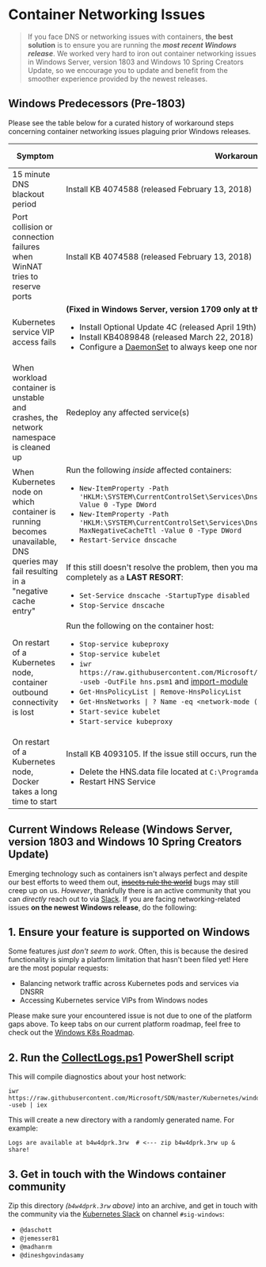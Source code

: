 # Container Networking Issues

> If you face DNS or networking issues with containers, **the best solution** is to ensure you are running the _**most recent Windows release**_. We worked  very hard to iron out container networking issues in Windows Server, version 1803 and Windows 10 Spring Creators Update, so we encourage you to update and benefit from the smoother experience provided by the newest releases.

## Windows Predecessors (Pre-1803)
Please see the table below for a curated history of workaround steps concerning container networking issues plaguing prior Windows releases.

| Symptom | Workaround  | Impacted Builds |
|---------|-------------|-----------------|
| 15 minute DNS blackout period | Install KB 4074588 (released February 13, 2018) | <= Windows 1703 |
| Port collision or connection failures when WinNAT tries to reserve ports | Install KB 4074588 (released February 13, 2018) | <= Windows 1703 |
 | Kubernetes service VIP access fails | **(Fixed in Windows Server, version 1709 only at this time)** <ul><li>Install Optional Update 4C (released April 19th)</li><li>Install KB4089848 (released March 22, 2018)</li><li>Configure a [DaemonSet](https://kubernetes.io/docs/concepts/workloads/controllers/daemonset/) to always keep one normal (non-privileged) pod running</li></ul> | <= Windows Server, version 1709 |
| When workload container is unstable and crashes, the network namespace is cleaned up | Redeploy any affected service(s) | <= Windows Server, version 1709 |
|When Kubernetes node on which container is running becomes unavailable, DNS queries may fail resulting in a "negative cache entry" | Run the following _inside_ affected containers: <ul><li> `New-ItemProperty -Path 'HKLM:\SYSTEM\CurrentControlSet\Services\Dnscache\Parameters' -Name MaxCacheTtl -Value 0 -Type DWord`</li><li>`New-ItemProperty -Path 'HKLM:\SYSTEM\CurrentControlSet\Services\Dnscache\Parameters' -Name MaxNegativeCacheTtl -Value 0 -Type DWord`</li><li>`Restart-Service dnscache` </li></ul><br> If this still doesn't resolve the problem, then you may be forced to disable DNS caching completely as a **LAST RESORT**: <ul><li>`Set-Service dnscache -StartupType disabled`</li><li>`Stop-Service dnscache`</li></ul> | <= Windows Server, version 1709 |
| On restart of a Kubernetes node, container outbound connectivity is lost | Run the following on the container host: <ul><li>`Stop-service kubeproxy`</li><li>`Stop-service kubelet`</li><li>`iwr https://raw.githubusercontent.com/Microsoft/SDN/master/Kubernetes/windows/hns.psm1 -useb -OutFile hns.psm1` and [import-module](https://docs.microsoft.com/en-us/powershell/module/Microsoft.PowerShell.Core/Import-Module)</li><li>`Get-HnsPolicyList \| Remove-HnsPolicyList`</li><li>`Get-HnsNetworks \| ? Name -eq <network-mode (eg: l2bridge)> \| Remove-HnsNetwork`</li><li>`Start-sevice kubelet`</li><li>`Start-service kubeproxy`</li> | = Windows Server, version 1709 |
| On restart of a Kubernetes node, Docker takes a long time to start  | Install KB 4093105. If the issue still occurs, run the following on the container host:<ul><li>Delete the HNS.data file located at `C:\Programdata\Microsoft\Windows\HNS\hns.data`</li><li>Restart HNS Service</li></ul> | = Windows Server, version 1709 |

## Current Windows Release (Windows Server, version 1803 and Windows 10 Spring Creators Update)

Emerging technology such as containers isn't always perfect and despite our best efforts to weed them out, ~~[insects rule the world](https://news.nationalgeographic.com/2016/11/bugs-insects-ants-evolution-beetles/)~~ bugs may still creep up on us. _However_, thankfully there is an active community that you can _directly_ reach out to via [Slack](https://slack.com/). If you are facing networking-related issues **on the newest Windows release**, do the following:

 ## 1. Ensure your feature is supported on Windows
 Some features  _just don't seem to work_. Often, this is because the desired functionality is simply a platform limitation that hasn't been filed yet! Here are the most popular requests:
 * Balancing network traffic across Kubernetes pods and services via DNSRR
 * Accessing Kubernetes service VIPs from Windows nodes

Please make sure your encountered issue is not due to one of the platform gaps above. To keep tabs on our current platform roadmap, feel free to check out the [Windows K8s Roadmap](https://trello.com/b/rjTqrwjl/windows-k8s-roadmap).

## 2. Run the [CollectLogs.ps1](https://github.com/Microsoft/SDN/blob/master/Kubernetes/windows/debug/collectlogs.ps1) PowerShell script
This will compile diagnostics about your host network:
```
iwr https://raw.githubusercontent.com/Microsoft/SDN/master/Kubernetes/windows/debug/collectlogs.ps1 -useb | iex
```

This will create a new directory with a randomly generated name. For example:
```
Logs are available at b4w4dprk.3rw  # <--- zip b4w4dprk.3rw up & share!
```

## 3. Get in touch with the Windows container community
Zip this directory _(`b4w4dprk.3rw` above)_ into an archive, and get in touch with the community via the [Kubernetes Slack](https://kubernetes.slack.com/) on channel `#sig-windows`:
  * `@daschott`
  * `@jemesser81`
  * `@madhanrm`
  * `@dineshgovindasamy`